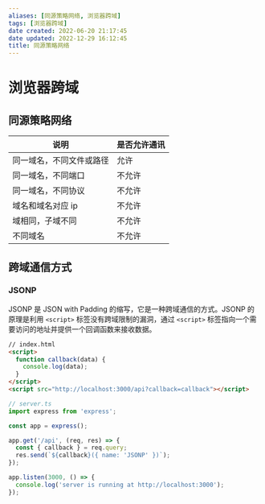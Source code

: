 ```yaml
---
aliases: [同源策略网络, 浏览器跨域]
tags: [浏览器跨域]
date created: 2022-06-20 21:17:45
date updated: 2022-12-29 16:12:45
title: 同源策略网络
---
```


# 浏览器跨域

## 同源策略网络

| 说明           | 是否允许通讯 |
| ------------ | ------ |
| 同一域名，不同文件或路径 | 允许     |
| 同一域名，不同端口    | 不允许    |
| 同一域名，不同协议    | 不允许    |
| 域名和域名对应 ip   | 不允许    |
| 域相同，子域不同     | 不允许    |
| 不同域名         | 不允许    |

## 跨域通信方式

### JSONP

JSONP 是 JSON with Padding 的缩写，它是一种跨域通信的方式。JSONP 的原理是利用 `<script>` 标签没有跨域限制的漏洞，通过 `<script>` 标签指向一个需要访问的地址并提供一个回调函数来接收数据。

```html
// index.html
<script>
  function callback(data) {
    console.log(data);
  }
</script>
<script src="http://localhost:3000/api?callback=callback"></script>
```

```ts
// server.ts
import express from 'express';

const app = express();

app.get('/api', (req, res) => {
  const { callback } = req.query;
  res.send(`${callback}({ name: 'JSONP' })`);
});

app.listen(3000, () => {
  console.log('server is running at http://localhost:3000');
});
```
